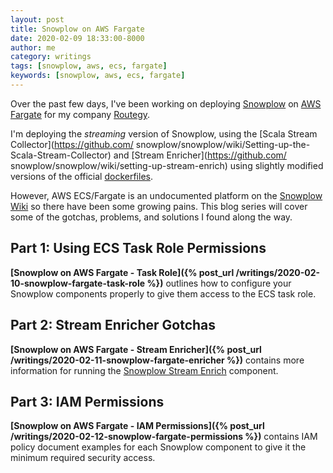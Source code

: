 ```yaml
---
layout: post
title: Snowplow on AWS Fargate
date: 2020-02-09 18:33:00-8000
author: me
category: writings
tags: [snowplow, aws, ecs, fargate]
keywords: [snowplow, aws, ecs, fargate]
---
```


Over the past few days, I've been working on deploying [Snowplow](https://github.com/snowplow/snowplow) on [AWS Fargate](https://aws.amazon.com/fargate/) for my company [Routegy](https://routegy.com).

I'm deploying the _streaming_ version of Snowplow, using the [Scala Stream Collector](https://github.com/ snowplow/snowplow/wiki/Setting-up-the-Scala-Stream-Collector) and [Stream Enricher](https://github.com/ snowplow/snowplow/wiki/setting-up-stream-enrich) using slightly modified versions of the official [dockerfiles](https://github.com/snowplow/snowplow-docker).

However, AWS ECS/Fargate is an undocumented platform on the [Snowplow Wiki](https://github.com/snowplow/snowplow) so there have been some growing pains. This blog series will cover some of the gotchas, problems, and solutions I found along the way.

## Part 1: Using ECS Task Role Permissions

**[Snowplow on AWS Fargate - Task Role]({% post_url /writings/2020-02-10-snowplow-fargate-task-role %})** outlines how to configure your Snowplow components properly to give them access to the ECS task role.

## Part 2: Stream Enricher Gotchas

**[Snowplow on AWS Fargate - Stream Enricher]({% post_url /writings/2020-02-11-snowplow-fargate-enricher %})** contains more information for running the [Snowplow Stream Enrich](https://github.com/snowplow/snowplow/wiki/setting-up-stream-enrich) component.

## Part 3: IAM Permissions

**[Snowplow on AWS Fargate - IAM Permissions]({% post_url /writings/2020-02-12-snowplow-fargate-permissions %})** contains IAM policy document examples for each Snowplow component to give it the minimum required security access.
